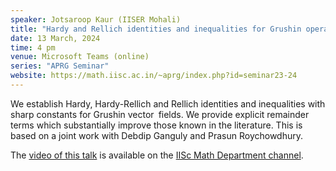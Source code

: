 ```yaml
---
speaker: Jotsaroop Kaur (IISER Mohali)
title: "Hardy and Rellich identities and inequalities for Grushin operators via spherical vector fields and Bessel pairs"
date: 13 March, 2024
time: 4 pm
venue: Microsoft Teams (online)
series: "APRG Seminar"
website: https://math.iisc.ac.in/~aprg/index.php?id=seminar23-24
---
```


We establish Hardy, Hardy-Rellich and Rellich identities and inequalities with sharp constants for Grushin vector fields.
We provide explicit remainder terms which substantially improve those known in the literature. This is based on a joint
work with Debdip Ganguly and Prasun Roychowdhury.

The [video of this talk](https://www.youtube.com/watch?v=L9odGI1WcBg&list=PLQXtaLhI1-1qxOEykh-1WOFkYuIzEE-ev) is available
on the [IISc Math Department channel](https://www.youtube.com/channel/UCR5Igvq9HScQKlPr-0coSIg/playlists).
